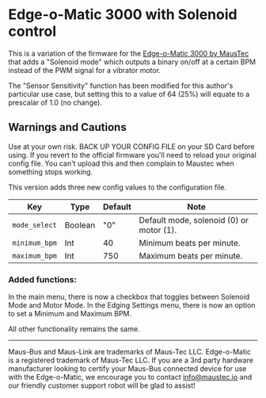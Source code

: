 # Edge-o-Matic 3000 with Solenoid control

This is a variation of the firmware for the [Edge-o-Matic 3000 by MausTec](https://github.com/MausTec/edge-o-matic-3000) that adds a "Solenoid mode" which outputs a binary on/off at a certain BPM instead of the PWM signal for a vibrator motor.

The "Sensor Sensitivity" function has been modified for this author's particular use case, but setting this to a value of 64 (25%) will equate to a prescalar of 1.0 (no change).

## Warnings and Cautions

Use at your own risk. BACK UP YOUR CONFIG FILE on your SD Card before using. If you revert to the official firmware you'll need to reload your original config file. 
You can't upload this and then complain to Maustec when something stops working. 

This version adds three new config values to the configuration file. 

|Key|Type|Default|Note|
|---|----|---|---|
|`mode_select`|Boolean|"0"|Default mode, solenoid (0) or motor (1).|
|`minimum_bpm`|Int|40|Minimum beats per minute.|
|`maximum_bpm`|Int|750|Maximum beats per minute.|


### Added functions:
In the main menu, there is now a checkbox that toggles between Solenoid Mode and Motor Mode.
In the Edging Settings menu, there is now an option to set a Minimum and Maximum BPM.

All other functionality remains the same.

---

Maus-Bus and Maus-Link are trademarks of Maus-Tec LLC. Edge-o-Matic is a registered trademark of Maus-Tec LLC. If you are
a 3rd party hardware manufacturer looking to certify your Maus-Bus connected device for use with the Edge-o-Matic, we 
encourage you to contact info@maustec.io and our friendly customer support robot will be glad to assist!
